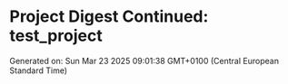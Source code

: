 # Project Digest Continued: test_project
Generated on: Sun Mar 23 2025 09:01:38 GMT+0100 (Central European Standard Time)


